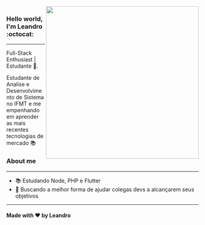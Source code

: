 <img align="right" width="400" height="400" src="https://hum-systems.com/site/templates/images/jobs/business_m.png">

### Hello world, I'm Leandro :octocat:
---
Full-Stack Enthusiast | Estudante :robot:.

Estudante de Analise e Desenvolvimento de Sistema no IFMT e me empenhando em aprender as mais recentes tecnologias de mercado :books:

### About me
---
- 📚 Estudando Node, PHP e Flutter
- 💚 Buscando a melhor forma de ajudar colegas devs a alcançarem seus objetivos
---
#### Made with ❤️ by Leandro
